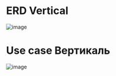 # ERD Vertical
![image](https://user-images.githubusercontent.com/90379312/228782134-3129224a-99e3-4aba-9142-9ed53ed1e2a4.png)

# Use case Вертикаль
![image](https://user-images.githubusercontent.com/90379312/228784556-5f12145f-0b29-4d2a-b419-d1234688baf4.png)
